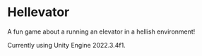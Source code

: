 # Hellevator
A fun game about a running an elevator in a hellish environment!

Currently using Unity Engine 2022.3.4f1.
